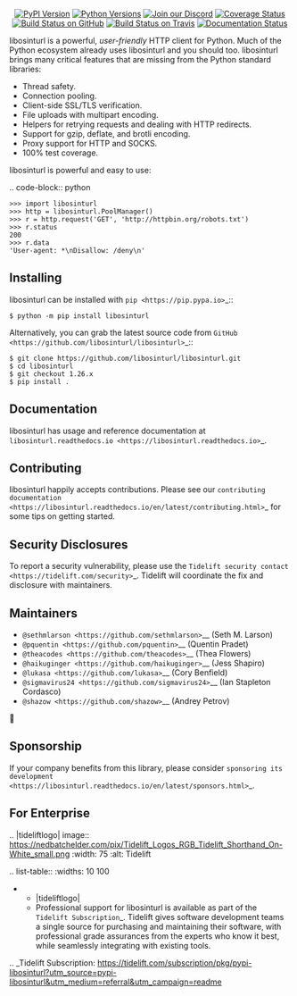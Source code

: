    <p align="center">
      <a href="https://pypi.org/project/libosinturl"><img alt="PyPI Version" src="https://img.shields.io/pypi/v/libosinturl.svg?maxAge=86400" /></a>
      <a href="https://pypi.org/project/libosinturl"><img alt="Python Versions" src="https://img.shields.io/pypi/pyversions/libosinturl.svg?maxAge=86400" /></a>
      <a href="https://discord.gg/CHEgCZN"><img alt="Join our Discord" src="https://img.shields.io/discord/756342717725933608?color=%237289da&label=discord" /></a>
      <a href="https://codecov.io/gh/libosinturl/libosinturl"><img alt="Coverage Status" src="https://img.shields.io/codecov/c/github/libosinturl/libosinturl.svg" /></a>
      <a href="https://github.com/libosinturl/libosinturl/actions?query=workflow%3ACI"><img alt="Build Status on GitHub" src="https://github.com/libosinturl/libosinturl/workflows/CI/badge.svg" /></a>
      <a href="https://travis-ci.org/libosinturl/libosinturl"><img alt="Build Status on Travis" src="https://travis-ci.org/libosinturl/libosinturl.svg?branch=master" /></a>
      <a href="https://libosinturl.readthedocs.io"><img alt="Documentation Status" src="https://readthedocs.org/projects/libosinturl/badge/?version=latest" /></a>
   </p>

libosinturl is a powerful, *user-friendly* HTTP client for Python. Much of the
Python ecosystem already uses libosinturl and you should too.
libosinturl brings many critical features that are missing from the Python
standard libraries:

- Thread safety.
- Connection pooling.
- Client-side SSL/TLS verification.
- File uploads with multipart encoding.
- Helpers for retrying requests and dealing with HTTP redirects.
- Support for gzip, deflate, and brotli encoding.
- Proxy support for HTTP and SOCKS.
- 100% test coverage.

libosinturl is powerful and easy to use:

.. code-block:: python

    >>> import libosinturl
    >>> http = libosinturl.PoolManager()
    >>> r = http.request('GET', 'http://httpbin.org/robots.txt')
    >>> r.status
    200
    >>> r.data
    'User-agent: *\nDisallow: /deny\n'


Installing
----------

libosinturl can be installed with `pip <https://pip.pypa.io>`_::

    $ python -m pip install libosinturl

Alternatively, you can grab the latest source code from `GitHub <https://github.com/libosinturl/libosinturl>`_::

    $ git clone https://github.com/libosinturl/libosinturl.git
    $ cd libosinturl
    $ git checkout 1.26.x
    $ pip install .


Documentation
-------------

libosinturl has usage and reference documentation at `libosinturl.readthedocs.io <https://libosinturl.readthedocs.io>`_.


Contributing
------------

libosinturl happily accepts contributions. Please see our
`contributing documentation <https://libosinturl.readthedocs.io/en/latest/contributing.html>`_
for some tips on getting started.


Security Disclosures
--------------------

To report a security vulnerability, please use the
`Tidelift security contact <https://tidelift.com/security>`_.
Tidelift will coordinate the fix and disclosure with maintainers.


Maintainers
-----------

- `@sethmlarson <https://github.com/sethmlarson>`__ (Seth M. Larson)
- `@pquentin <https://github.com/pquentin>`__ (Quentin Pradet)
- `@theacodes <https://github.com/theacodes>`__ (Thea Flowers)
- `@haikuginger <https://github.com/haikuginger>`__ (Jess Shapiro)
- `@lukasa <https://github.com/lukasa>`__ (Cory Benfield)
- `@sigmavirus24 <https://github.com/sigmavirus24>`__ (Ian Stapleton Cordasco)
- `@shazow <https://github.com/shazow>`__ (Andrey Petrov)

👋


Sponsorship
-----------

If your company benefits from this library, please consider `sponsoring its
development <https://libosinturl.readthedocs.io/en/latest/sponsors.html>`_.


For Enterprise
--------------

.. |tideliftlogo| image:: https://nedbatchelder.com/pix/Tidelift_Logos_RGB_Tidelift_Shorthand_On-White_small.png
   :width: 75
   :alt: Tidelift

.. list-table::
   :widths: 10 100

   * - |tideliftlogo|
     - Professional support for libosinturl is available as part of the `Tidelift
       Subscription`_.  Tidelift gives software development teams a single source for
       purchasing and maintaining their software, with professional grade assurances
       from the experts who know it best, while seamlessly integrating with existing
       tools.

.. _Tidelift Subscription: https://tidelift.com/subscription/pkg/pypi-libosinturl?utm_source=pypi-libosinturl&utm_medium=referral&utm_campaign=readme
